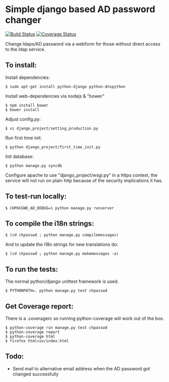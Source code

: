 Simple django based AD password changer
======================================

[![Build Status](https://travis-ci.org/mvo5/chpasswd-ldap-django.png)](https://travis-ci.org/mvo5/chpasswd-ldap-django)
[![Coverage Status](https://coveralls.io/repos/mvo5/chpasswd-ldap-django/badge.png?branch=master)](https://coveralls.io/r/mvo5/chpasswd-ldap-django)


Change ldaps/AD password via a webform for those without
direct access to the ldap service.

To install:
-----------

Install dependencies:
```
$ sudo apt-get install python-django python-dnspython
```

Install web-dependencies via nodejs & "bower"
```
$ npm install bower
$ bower install
```

Adjust config.py:
```
$ vi django_project/setting_production.py
```

Run first time init:
```
$ python django_project/first_time_init.py
```

Init database:
```
$ python manage.py syncdb
```

Configure apache to use "django_project/wsgi.py" in a https context, the
service will not run on plain http because of the security
implications it has.

To test-run locally:
--------------------
```
$ CHPASSWD_AD_DEBUG=1 python manage.py runserver
```

To compile the i18n strings:
----------------------------
```
$ (cd chpasswd ; python manage.py compilemessages)
```

And to update the i18n strings for new translations do:
```
$ (cd chpasswd ; python manage.py makemessages -a)
```

To run the tests:
-----------------

The normal python/django unittest framework is used.
```
$ PYTHONPATH=. python manage.py test chpasswd
```

Get Coverage report:
--------------------

There is a .coveragerc so running python-coverage will work out of the box.
```
$ python-coverage run manage.py test chpasswd
$ python-coverage report
$ python-coverage html
$ firefox htmlcov/index.html
```

Todo:
-----
* Send mail to alternative email address when the AD password got
  changed successfully
